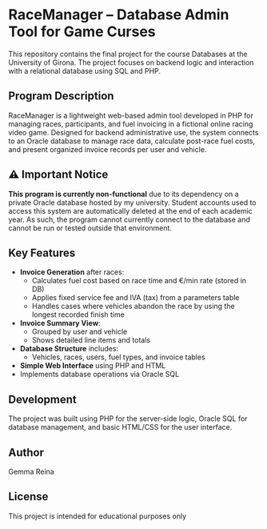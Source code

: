 # RaceManager – Database Admin Tool for Game Curses

This repository contains the final project for the course Databases at the University of Girona. The project focuses on backend logic and interaction with a relational database using SQL and PHP.

## Program Description

RaceManager is a lightweight web-based admin tool developed in PHP for managing races, participants, and fuel invoicing in a fictional online racing video game. Designed for backend administrative use, the system connects to an Oracle database to manage race data, calculate post-race fuel costs, and present organized invoice records per user and vehicle.

## ⚠️ Important Notice

**This program is currently non-functional** due to its dependency on a private Oracle database hosted by my university. Student accounts used to access this system are automatically deleted at the end of each academic year. As such, the program cannot currently connect to the database and cannot be run or tested outside that environment.

## Key Features

- **Invoice Generation** after races:
  - Calculates fuel cost based on race time and €/min rate (stored in DB)
  - Applies fixed service fee and IVA (tax) from a parameters table
  - Handles cases where vehicles abandon the race by using the longest recorded finish time
- **Invoice Summary View**:
  - Grouped by user and vehicle
  - Shows detailed line items and totals
- **Database Structure** includes:
  - Vehicles, races, users, fuel types, and invoice tables
- **Simple Web Interface** using PHP and HTML
- Implements database operations via Oracle SQL

## Development

The project was built using PHP for the server-side logic, Oracle SQL for database management, and basic HTML/CSS for the user interface.

## Author

Gemma Reina

## License

This project is intended for educational purposes only
